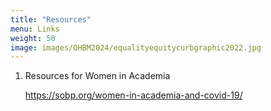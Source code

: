 ```yaml
---
title: "Resources"
menu: Links
weight: 50
image: images/OHBM2024/equalityequitycurbgraphic2022.jpg
---
```


1. Resources for Women in Academia <p style="color:blue;">https://sobp.org/women-in-academia-and-covid-19/ </p>
